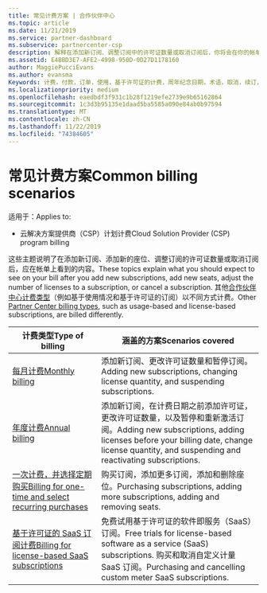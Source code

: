 ```yaml
---
title: 常见计费方案 | 合作伙伴中心
ms.topic: article
ms.date: 11/21/2019
ms.service: partner-dashboard
ms.subservice: partnercenter-csp
description: 解释在添加新订阅、调整订阅中的许可证数量或取消订阅后，你将会在你的帐单上看到的内容。 基于使用情况和基于许可证的订阅受到的影响有所不同。
ms.assetid: E4BBD3E7-AFE2-4998-950D-0D27D1178160
author: MaggiePucciEvans
ms.author: evansma
Keywords: 计费，付款，订单，使用，基于许可证的计费，周年纪念日期，术语，取消，续订，价格公式，协调文件，侦测文件
ms.localizationpriority: medium
ms.openlocfilehash: eaedbdf3f931c1b28f1219efe2739e9b65162864
ms.sourcegitcommit: 1c3d3b95135e1daad5ba5585a090e84ab0b97594
ms.translationtype: MT
ms.contentlocale: zh-CN
ms.lasthandoff: 11/22/2019
ms.locfileid: "74384605"
---
```

# <a name="common-billing-scenarios"></a><span data-ttu-id="f7dd9-105">常见计费方案</span><span class="sxs-lookup"><span data-stu-id="f7dd9-105">Common billing scenarios</span></span>

<span data-ttu-id="f7dd9-106">适用于：</span><span class="sxs-lookup"><span data-stu-id="f7dd9-106">Applies to:</span></span>

- <span data-ttu-id="f7dd9-107">云解决方案提供商（CSP）计划计费</span><span class="sxs-lookup"><span data-stu-id="f7dd9-107">Cloud Solution Provider (CSP) program billing</span></span>

<span data-ttu-id="f7dd9-108">这些主题说明了在添加新订阅、添加新的座位、调整订阅的许可证数量或取消订阅后，应在帐单上看到的内容。</span><span class="sxs-lookup"><span data-stu-id="f7dd9-108">These topics explain what you should expect to see on your bill after you add new subscriptions, add new seats, adjust the number of licenses to a subscription, or cancel a subscription.</span></span> <span data-ttu-id="f7dd9-109">其他[合作伙伴中心计费类型](billing-different-types.md)（例如基于使用情况和基于许可证的订阅）以不同方式计费。</span><span class="sxs-lookup"><span data-stu-id="f7dd9-109">Other [Partner Center billing types](billing-different-types.md), such as usage-based and license-based subscriptions, are billed differently.</span></span>

| <span data-ttu-id="f7dd9-110">计费类型</span><span class="sxs-lookup"><span data-stu-id="f7dd9-110">Type of billing</span></span> | <span data-ttu-id="f7dd9-111">涵盖的方案</span><span class="sxs-lookup"><span data-stu-id="f7dd9-111">Scenarios covered</span></span> |
| --------------- | ----------------- |
| [<span data-ttu-id="f7dd9-112">每月计费</span><span class="sxs-lookup"><span data-stu-id="f7dd9-112">Monthly billing</span></span>](common-billing-scenarios-monthly.md) | <span data-ttu-id="f7dd9-113">添加新订阅、更改许可证数量和暂停订阅。</span><span class="sxs-lookup"><span data-stu-id="f7dd9-113">Adding new subscriptions, changing license quantity, and suspending subscriptions.</span></span> |
| [<span data-ttu-id="f7dd9-114">年度计费</span><span class="sxs-lookup"><span data-stu-id="f7dd9-114">Annual billing</span></span>](common-billing-scenarios-annual.md) | <span data-ttu-id="f7dd9-115">添加新订阅，在计费日期之前添加许可证，更改许可证数量，以及暂停和重新激活订阅。</span><span class="sxs-lookup"><span data-stu-id="f7dd9-115">Adding new subscriptions, adding licenses before your billing date, change license quantity, and suspending and reactivating subscriptions.</span></span> |
| [<span data-ttu-id="f7dd9-116">一次计费，并选择定期购买</span><span class="sxs-lookup"><span data-stu-id="f7dd9-116">Billing for one-time and select recurring purchases</span></span>](common-billing-scenarios-onetime-recurring.md) | <span data-ttu-id="f7dd9-117">购买订阅，添加更多订阅，添加和删除座位。</span><span class="sxs-lookup"><span data-stu-id="f7dd9-117">Purchasing subscriptions, adding more subscriptions, adding and removing seats.</span></span> |
| [<span data-ttu-id="f7dd9-118">基于许可证的 SaaS 订阅计费</span><span class="sxs-lookup"><span data-stu-id="f7dd9-118">Billing for license-based SaaS subscriptions</span></span>](common-billing-scenarios-saas.md) | <span data-ttu-id="f7dd9-119">免费试用基于许可证的软件即服务（SaaS）订阅。</span><span class="sxs-lookup"><span data-stu-id="f7dd9-119">Free trials for license-based software as a service (SaaS) subscriptions.</span></span> <span data-ttu-id="f7dd9-120">购买和取消自定义计量 SaaS 订阅。</span><span class="sxs-lookup"><span data-stu-id="f7dd9-120">Purchasing and cancelling custom meter SaaS subscriptions.</span></span> |
